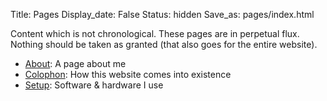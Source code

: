 Title: Pages
Display_date: False
Status: hidden
Save_as: pages/index.html

Content which is not chronological. These pages are in perpetual flux. Nothing should be taken as granted (that also goes for the entire website).

- [About](/pages/about): A page about me
- [Colophon](/pages/colophon): How this website comes into existence
- [Setup](/pages/setup): Software & hardware I use
